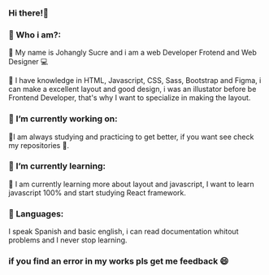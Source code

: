 ### Hi there!👋

### 🔷 Who i am?:

  🔵 My name is Johangly Sucre and i am a web Developer Frotend and Web Designer 💻
 
  🔶 I have knowledge in HTML, Javascript, CSS, Sass, Bootstrap and Figma, i can make a excellent layout and good design, i was an illustator before be Frontend          Developer, that's why I want to specialize in making the layout.

 ### 🔭 I’m currently working on:

  🔨I am always studying and practicing to get better, if you want see check my repositories 🙂.

 ### 🌱 I’m currently learning:
  
  📒 I am currently learning more about layout and javascript, I want to learn javascript 100% and start studying React framework.
  
 ### 💬 Languages:
 
  I speak Spanish and basic english, i can read documentation whitout problems and I never stop learning.
  
 ### if you find an error in my works pls get me feedback 😄
